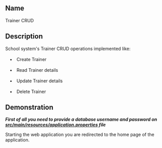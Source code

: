 
## Name

Trainer CRUD

## Description

School system's Trainer CRUD operations implemented like:\
\
&emsp;&#8226;&emsp;Create Trainer\
\
&emsp;&#8226;&emsp;Read Trainer details\
\
&emsp;&#8226;&emsp;Update Trainer details\
\
&emsp;&#8226;&emsp;Delete Trainer

## Demonstration

***First of all you need to provide a database username and password on <ins>src/main/resources/application.properties</ins> file***

Starting the web application you are redirected to the home page of the application.

